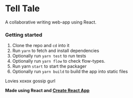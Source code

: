 # Tell Tale

A collaborative writing web-app using React.

### Getting started

1. Clone the repo and `cd` into it
2. Run `yarn` to fetch and install dependencies
3. Optionally run `yarn test` to run tests
4. Optionally run `yarn flow` to check flow-types.
5. Run yarn `start` to start the packager
6. Optionally run `yarn build` to build the app into static files

Lovies xoxox gossip gurl

**Made using React and [Create React App](./CRA.md)**

